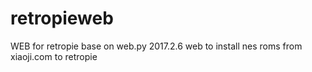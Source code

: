 # retropieweb
WEB for retropie
base on web.py
2017.2.6 web to install nes roms from xiaoji.com to retropie
